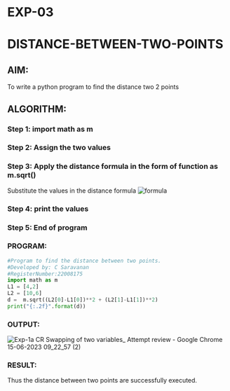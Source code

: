 # EXP-03

# DISTANCE-BETWEEN-TWO-POINTS

## AIM:
To write a python program to find the distance two 2 points



## ALGORITHM:
### Step 1: import math as m
### Step 2: Assign the two values
### Step 3: Apply the distance formula in the form of function as m.sqrt()
Substitute the values in the distance formula  ![formula](/formula.jpg)
### Step 4: print the values
### Step 5: End of program


### PROGRAM:
  ``` py
#Program to find the distance between two points.
#Developed by: C Saravanan
#RegisterNumber:22008175
import math as m 
L1 = [4,2]
L2 = [10,6]
d =  m.sqrt((L2[0]-L1[0])**2 + (L2[1]-L1[1])**2)
print("{:.2f}".format(d))
```


### OUTPUT:

![Exp-1a CR Swapping of two variables_ Attempt review - Google Chrome 15-06-2023 09_22_57 (2)](https://github.com/saravanan2607/DISTANCE-BETWEEN-TWO-POINTS/assets/121395849/e0923503-d7ba-4e11-a22c-acffa7efc1c1)


### RESULT:
Thus the distance between two points are successfully executed.
